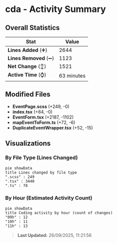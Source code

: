 # cda - Activity Summary 

## Overall Statistics

| Stat                   | Value                                                             |
| ---------------------- | ----------------------------------------------------------------- |
| **Lines Added** (➕)   | 2644                                          |
| **Lines Removed** (➖) | 1123                                        |
| **Net Change** (↕)    | 1521                |
| **Active Time** (⌚)   | 63 minutes |


## Modified Files
- **EventPage.scss** (+249, -0)
- **index.tsx** (+84, -0)
- **EventForm.tsx** (+2187, -1102)
- **mapEventToForm.ts** (+72, -6)
- **DuplicateEventWrapper.tsx** (+52, -15)

## Visualizations

### By File Type (Lines Changed)

```mermaid
pie showData
title Lines changed by file type
".scss" : 249
".tsx" : 3440
".ts" : 78
```

### By Hour (Estimated Activity Count)

```mermaid
pie showData
title Coding activity by hour (count of changes)
"09h" : 12
"10h" : 11
"11h" : 13
```


> **Last Updated:** 26/09/2025, 11:21:56